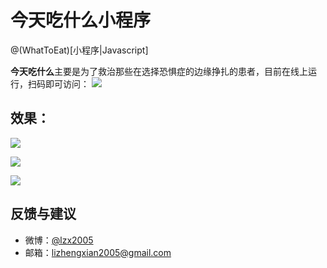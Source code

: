 # 今天吃什么小程序

@(WhatToEat)[小程序|Javascript]

**今天吃什么**主要是为了救治那些在选择恐惧症的边缘挣扎的患者，目前在线上运行，扫码即可访问： 
![](https://ws1.sinaimg.cn/large/9876e666gy1fo818gj9oyj20by0by76k.jpg)

## 效果：

![](https://ws1.sinaimg.cn/large/9876e666gy1fo81kq8psuj20tz1haace.jpg)

![](https://ws1.sinaimg.cn/large/9876e666gy1fo81kpokfjj20tz1hajwq.jpg)

![](https://ws1.sinaimg.cn/large/9876e666gy1fo81krepwcj20tz1ha42t.jpg)


## 反馈与建议
- 微博：[@lzx2005](http://weibo.com/u/2557929062)
- 邮箱：<lizhengxian2005@gmail.com>

